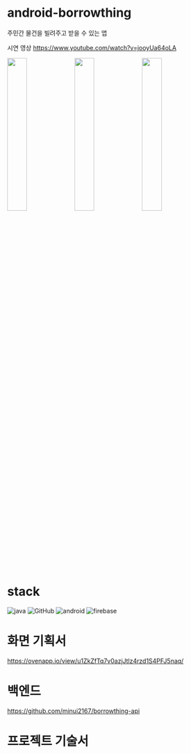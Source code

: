# android-borrowthing

주민간 물건을 빌려주고 받을 수 있는 앱

시연 영상 https://www.youtube.com/watch?v=jooyUa64oLA
<div>
  <img src = "https://user-images.githubusercontent.com/105832345/190528265-b8397110-7f23-4e0d-a63a-1ce960ca1ddc.png" width="30%" height="30%"> 
  <img src = "https://user-images.githubusercontent.com/105832345/190528351-33f9062e-f76c-4a8f-a257-f104154f524f.png" width="30%" height="30%"> 
  <img src = "https://user-images.githubusercontent.com/105832345/190528456-96c8c630-8985-460a-b1e7-64269aa18d38.png" width="30%" height="30%"> 
</div>

# stack
![java](https://img.shields.io/badge/java-3670A0?style=for-the-badge&logo=java&logoColor=ffdd54)
![GitHub](https://img.shields.io/badge/github-%23121011.svg?style=for-the-badge&logo=github&logoColor=white)
![android](https://img.shields.io/badge/android-3DDC84.svg?style=for-the-badge&logo=android&logoColor=white)
![firebase](https://img.shields.io/badge/firebase-FFCA28.svg?style=for-the-badge&logo=firebase&logoColor=white)

# 화면 기획서
https://ovenapp.io/view/u1ZkZfTq7v0azjJtlz4rzd1S4PFJ5naq/

# 백엔드
https://github.com/minui2167/borrowthing-api

# 프로젝트 기술서
